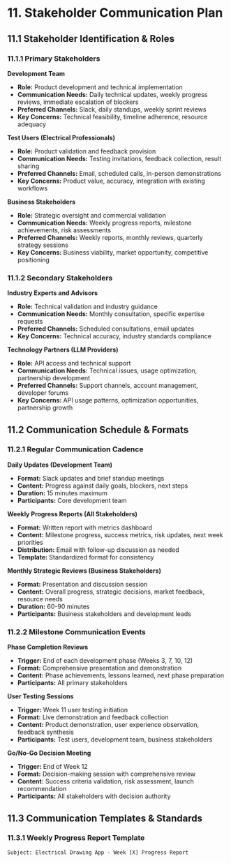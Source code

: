 # 11. Stakeholder Communication Plan

## 11.1 Stakeholder Identification & Roles

### 11.1.1 Primary Stakeholders
**Development Team**
- **Role:** Product development and technical implementation
- **Communication Needs:** Daily technical updates, weekly progress reviews, immediate escalation of blockers
- **Preferred Channels:** Slack, daily standups, weekly sprint reviews
- **Key Concerns:** Technical feasibility, timeline adherence, resource adequacy

**Test Users (Electrical Professionals)**
- **Role:** Product validation and feedback provision
- **Communication Needs:** Testing invitations, feedback collection, result sharing
- **Preferred Channels:** Email, scheduled calls, in-person demonstrations
- **Key Concerns:** Product value, accuracy, integration with existing workflows

**Business Stakeholders**
- **Role:** Strategic oversight and commercial validation
- **Communication Needs:** Weekly progress reports, milestone achievements, risk assessments
- **Preferred Channels:** Weekly reports, monthly reviews, quarterly strategy sessions
- **Key Concerns:** Business viability, market opportunity, competitive positioning

### 11.1.2 Secondary Stakeholders
**Industry Experts and Advisors**
- **Role:** Technical validation and industry guidance
- **Communication Needs:** Monthly consultation, specific expertise requests
- **Preferred Channels:** Scheduled consultations, email updates
- **Key Concerns:** Technical accuracy, industry standards compliance

**Technology Partners (LLM Providers)**
- **Role:** API access and technical support
- **Communication Needs:** Technical issues, usage optimization, partnership development
- **Preferred Channels:** Support channels, account management, developer forums
- **Key Concerns:** API usage patterns, optimization opportunities, partnership growth

## 11.2 Communication Schedule & Formats

### 11.2.1 Regular Communication Cadence
**Daily Updates (Development Team)**
- **Format:** Slack updates and brief standup meetings
- **Content:** Progress against daily goals, blockers, next steps
- **Duration:** 15 minutes maximum
- **Participants:** Core development team

**Weekly Progress Reports (All Stakeholders)**
- **Format:** Written report with metrics dashboard
- **Content:** Milestone progress, success metrics, risk updates, next week priorities
- **Distribution:** Email with follow-up discussion as needed
- **Template:** Standardized format for consistency

**Monthly Strategic Reviews (Business Stakeholders)**
- **Format:** Presentation and discussion session
- **Content:** Overall progress, strategic decisions, market feedback, resource needs
- **Duration:** 60-90 minutes
- **Participants:** Business stakeholders and development leads

### 11.2.2 Milestone Communication Events
**Phase Completion Reviews**
- **Trigger:** End of each development phase (Weeks 3, 7, 10, 12)
- **Format:** Comprehensive presentation and demonstration
- **Content:** Phase achievements, lessons learned, next phase preparation
- **Participants:** All primary stakeholders

**User Testing Sessions**
- **Trigger:** Week 11 user testing initiation
- **Format:** Live demonstration and feedback collection
- **Content:** Product demonstration, user experience observation, feedback synthesis
- **Participants:** Test users, development team, business stakeholders

**Go/No-Go Decision Meeting**
- **Trigger:** End of Week 12
- **Format:** Decision-making session with comprehensive review
- **Content:** Success criteria validation, risk assessment, launch recommendation
- **Participants:** All stakeholders with decision authority

## 11.3 Communication Templates & Standards

### 11.3.1 Weekly Progress Report Template
```
Subject: Electrical Drawing App - Week [X] Progress Report
